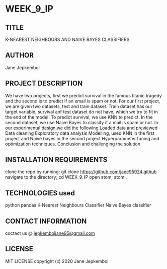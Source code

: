 # WEEK_9_IP
## TITLE
 K-NEAREST NEIGHBOURS AND NAIVE BAYES CLASSIFIERS
## AUTHOR
  Jane Jepkemboi
## PROJECT DESCRIPTION
We have two projects, first we predict survival in the famous titanic tragedy and the second is to predict if an email is spam or not.
For our first project, we are given two datasets, test and train dataset. Train dataset has our target variable, survival anf test dataset do not have, which we try to fit in the end of the model.
To predict survival, we use KNN to predict. 
In the second dataset, we use Naive Bayes to classify if a mail is spam or not.
In our experimental design,we did the following
Loaded data and previewed
Data cleaning
Exploratory data analysis
Modelling, used KNN in the first project and Naive bayes in the second project
Hyperparameter tuning and optimization techniques.
Conclusion and challenging the solution

## INSTALLATION REQUIREMENTS

clone the repo by running;
git clone https://github.com/jane95924.github
navigate to the directory;
   cd WEEK_9_IP
open atom;
atom .
## TECHNOLOGIES used
   python pandas
   K-Nearest Neighbours Classifier
   Naive Bayes classifier
## CONTACT INFORMATION 
coctact us @  jepkemboijane95@gmail.com
## LICENSE
MIT LICENSE
copyright (c) 2020 Jane Jepkemboi
